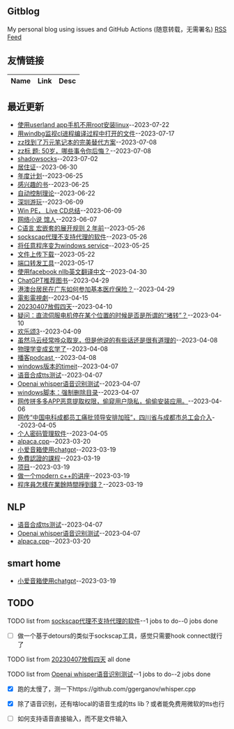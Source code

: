 ## Gitblog
My personal blog using issues and GitHub Actions (随意转载，无需署名)
[RSS Feed](https://raw.githubusercontent.com/cutepig123/gitblog/master/feed.xml)
## 友情链接
| Name | Link | Desc | 
 | ---- | ---- | ---- |
## 最近更新
- [使用userland app手机不用root安装linux](https://github.com/cutepig123/gitblog/issues/40)--2023-07-22
- [用windbg监视cl进程编译过程中打开的文件](https://github.com/cutepig123/gitblog/issues/39)--2023-07-17
- [zz找到了万元笔记本的完美替代方案](https://github.com/cutepig123/gitblog/issues/38)--2023-07-08
- [zz标  题: 50岁，哪些事令你后悔？](https://github.com/cutepig123/gitblog/issues/37)--2023-07-08
- [shadowsocks](https://github.com/cutepig123/gitblog/issues/36)--2023-07-02
- [居住证](https://github.com/cutepig123/gitblog/issues/35)--2023-06-30
- [年度计划](https://github.com/cutepig123/gitblog/issues/34)--2023-06-25
- [感兴趣的书](https://github.com/cutepig123/gitblog/issues/33)--2023-06-25
- [自动控制理论](https://github.com/cutepig123/gitblog/issues/32)--2023-06-22
- [深圳游玩](https://github.com/cutepig123/gitblog/issues/31)--2023-06-09
- [Win PE， Live CD总结](https://github.com/cutepig123/gitblog/issues/30)--2023-06-09
- [网络小说 馆人](https://github.com/cutepig123/gitblog/issues/29)--2023-06-07
- [C语言 宏嵌套的展开规则 2 年前](https://github.com/cutepig123/gitblog/issues/28)--2023-05-26
- [sockscap代理不支持代理的软件](https://github.com/cutepig123/gitblog/issues/27)--2023-05-26
- [将任意程序变为windows service](https://github.com/cutepig123/gitblog/issues/26)--2023-05-25
- [文件上传下载](https://github.com/cutepig123/gitblog/issues/25)--2023-05-22
- [端口转发工具](https://github.com/cutepig123/gitblog/issues/24)--2023-05-17
- [使用facebook nllb英文翻译中文](https://github.com/cutepig123/gitblog/issues/23)--2023-04-30
- [ChatGPT推荐图书](https://github.com/cutepig123/gitblog/issues/22)--2023-04-29
- [港澳台居民在广东如何参加基本医疗保险？](https://github.com/cutepig123/gitblog/issues/21)--2023-04-29
- [電影電視劇](https://github.com/cutepig123/gitblog/issues/20)--2023-04-15
- [ 20230407放假四天](https://github.com/cutepig123/gitblog/issues/19)--2023-04-10
- [疑问：直流伺服电机停在某个位置的时候是否是所谓的“堵转”？](https://github.com/cutepig123/gitblog/issues/18)--2023-04-10
- [欢乐颂3](https://github.com/cutepig123/gitblog/issues/17)--2023-04-09
- [虽然马云经常哗众取宠，但是他说的有些话还是很有道理的](https://github.com/cutepig123/gitblog/issues/16)--2023-04-08
- [物理学变成玄学了](https://github.com/cutepig123/gitblog/issues/15)--2023-04-08
- [播客podcast ](https://github.com/cutepig123/gitblog/issues/14)--2023-04-08
- [windows版本的timeit](https://github.com/cutepig123/gitblog/issues/13)--2023-04-07
- [语音合成tts测试](https://github.com/cutepig123/gitblog/issues/12)--2023-04-07
- [Openai whisper语音识别测试](https://github.com/cutepig123/gitblog/issues/11)--2023-04-07
- [windows脚本：强制删除目录](https://github.com/cutepig123/gitblog/issues/10)--2023-04-07
- [网传拼多多APP恶意提取权限，偷窥用户隐私，偷偷安装应用。](https://github.com/cutepig123/gitblog/issues/9)--2023-04-06
- [网传“中国电科成都员工痛批领导安排加班”，四川省与成都市总工会介入](https://github.com/cutepig123/gitblog/issues/8)--2023-04-05
- [个人密码管理软件](https://github.com/cutepig123/gitblog/issues/7)--2023-04-05
- [alpaca.cpp](https://github.com/cutepig123/gitblog/issues/6)--2023-03-20
- [小爱音箱使用chatgpt](https://github.com/cutepig123/gitblog/issues/5)--2023-03-19
- [免費認證的課程](https://github.com/cutepig123/gitblog/issues/4)--2023-03-19
- [项目](https://github.com/cutepig123/gitblog/issues/3)--2023-03-19
- [做一个modern c++的讲座](https://github.com/cutepig123/gitblog/issues/2)--2023-03-19
- [程序員怎樣在業餘時間掙到錢？](https://github.com/cutepig123/gitblog/issues/1)--2023-03-19
## NLP
- [语音合成tts测试](https://github.com/cutepig123/gitblog/issues/12)--2023-04-07
- [Openai whisper语音识别测试](https://github.com/cutepig123/gitblog/issues/11)--2023-04-07
- [alpaca.cpp](https://github.com/cutepig123/gitblog/issues/6)--2023-03-20
## smart home
- [小爱音箱使用chatgpt](https://github.com/cutepig123/gitblog/issues/5)--2023-03-19
## TODO
TODO list from [sockscap代理不支持代理的软件](https://github.com/cutepig123/gitblog/issues/27)--1 jobs to do--0 jobs done
- [ ] 做一个基于detours的类似于sockscap工具，感觉只需要hook connect就行了

TODO list from [ 20230407放假四天](https://github.com/cutepig123/gitblog/issues/19) all done

TODO list from [Openai whisper语音识别测试](https://github.com/cutepig123/gitblog/issues/11)--1 jobs to do--2 jobs done
- [x] 跑的太慢了，测一下https://github.com/ggerganov/whisper.cpp
- [x] 除了语音识别，还有啥local的语音生成的tts lib？或者能免费用微软的tts也行
- [ ] 如何支持语音直接输入，而不是文件输入

